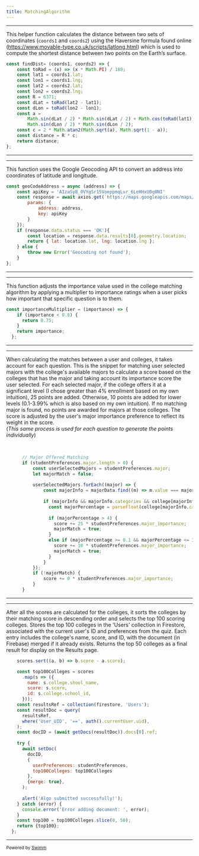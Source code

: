 ```yaml
---
title: MatchingAlgorithm
---
```

<SwmSnippet path="/src/utils/matchingAlgorithm.jsx" line="10">

---

This helper function calculates the distance between two sets of coordinates (`coords1` and `coords2`) using the Haversine formula found online (<https://www.movable-type.co.uk/scripts/latlong.html>) which is used to compute the shortest distance between two points on the Earth’s surface.

```javascript
const findDist= (coords1, coords2) => {
    const toRad = (x) => (x * Math.PI) / 180;
    const lat1 = coords1.lat;
    const lon1 = coords1.lng;
    const lat2 = coords2.lat;
    const lon2 = coords2.lng;
    const R = 6371;
    const dLat = toRad(lat2 - lat1);
    const dLon = toRad(lon2 - lon1);
    const a =
        Math.sin(dLat / 2) * Math.sin(dLat / 2) + Math.cos(toRad(lat1)) * Math.cos(toRad(lat2)) *
        Math.sin(dLon / 2) * Math.sin(dLon / 2);
    const c = 2 * Math.atan2(Math.sqrt(a), Math.sqrt(1 - a));
    const distance = R * c;
    return distance;
};
```

---

</SwmSnippet>

<SwmSnippet path="/src/utils/matchingAlgorithm.jsx" line="27">

---

This function uses the Google Geocoding API to convert an address into coordinates of latitude and longitude.

```javascript
const geoCodeAddress = async (address) => {
    const apiKey = 'AIzaSyB_0VYgSr15VoeppmqLur_6LeHHxU0q0NI'
    const response = await axios.get(`https://maps.googleapis.com/maps/api/geocode/json`, {
        params: {
            address: address,
            key: apiKey
        }
    });
    if (response.data.status === 'OK'){
        const location = response.data.results[0].geometry.location;
        return { lat: location.lat, lng: location.lng };
    } else {
        throw new Error('Geocoding not found');
    }
};
```

---

</SwmSnippet>

<SwmSnippet path="/src/utils/matchingAlgorithm.jsx" line="44">

---

This function adjusts the importance value used in the college matching algorithm by applying a multiplier to importance ratings when a user picks how important that specific question is to them.

```javascript
const importanceMultiplier = (importance) => {
    if (importance < 0.8) {
      return 0.75;
    }
    return importance;
  };
```

---

</SwmSnippet>

<SwmSnippet path="/src/utils/matchingAlgorithm.jsx" line="157">

---

When calculating the matches between a user and colleges, it takes account for each question. This is the snippet for matching user selected majors with the college's available majors to calculate a score based on the colleges that has the major and taking account its importance score the user selected. For each selected major, if the college offers it at a significant level (I chose  greater than 4% enrollment based on my own intuition), 25 points are added. Otherwise, 10 points are added for lower levels (0.1-3.99% which is also based on my own intuition). If no matching major is found, no points are awarded for majors at those colleges. The score is adjusted by the user's major importance preference to reflect its weight in the score.\
(*This same process is used for each question to generate the points individually*)

&nbsp;

```javascript
      // Major Offered Matching
      if (studentPreferences.major.length > 0) {
          const userSelectedMajors = studentPreferences.major;
          let majorMatch = false;
  
          userSelectedMajors.forEach((major) => {
              const majorInfo = majorData.find((m) => m.value === major);
  
              if (majorInfo && majorInfo.categories && college[majorInfo.categories]) {
                const majorPercentage = parseFloat(college[majorInfo.categories]);
  
                if (majorPercentage > 4) {
                  score += 25 * studentPreferences.major_importance;
                  majorMatch = true;
                }
                else if (majorPercentage >= 0.1 && majorPercentage <= 3.99) {
                  score += 10 * studentPreferences.major_importance;
                  majorMatch = true;
                }
              }
          });
          if (!majorMatch) {
              score += 0 * studentPreferences.major_importance;
          }
      }
```

---

</SwmSnippet>

<SwmSnippet path="/src/utils/matchingAlgorithm.jsx" line="379">

---

After all the scores are calculated for the colleges, it sorts the colleges by their matching score in descending order and selects the top 100 scoring colleges. Stores the top 100 colleges in the 'Users' collection in Firestore, associated with the current user's ID and preferences from the quiz. Each entry includes the college's name, score, and ID, with the document (in Firebase) merged if it already exists. Returns the top 50 colleges as a final result for display on the Results page.&nbsp;

```javascript
    scores.sort((a, b) => b.score - a.score);

    const top100Colleges = scores
      .map(s => ({
        name: s.college.shool_name,
        score: s.score,
        id: s.college.school_id,
      }));
    const resultsRef = collection(firestore, 'Users');
    const resultDoc = query(
      resultsRef,
      where('User_UID', '==', auth().currentUser.uid),
    );
    const docID = (await getDocs(resultDoc)).docs[0].ref;
  
    try {
      await setDoc(
        docID,
        {
          userPreferences: studentPreferences,
          top100Colleges: top100Colleges
        },
        {merge: true},
      );
  
      alert('Algo submitted successfully!');
    } catch (error) {
      console.error('Error adding document: ', error);
    }
    const top100 = top100Colleges.slice(0, 50);
    return {top100};
  };
```

---

</SwmSnippet>

<SwmMeta version="3.0.0" repo-id="Z2l0aHViJTNBJTNBQ29sbGVnZU1hdGNoZXIlM0ElM0FwaW5yYXNwYmVycnkwNjM=" repo-name="CollegeMatcher"><sup>Powered by [Swimm](https://app.swimm.io/)</sup></SwmMeta>
